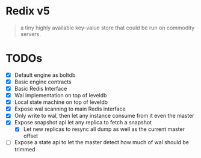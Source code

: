 Redix v5
========
> a tiny highly available key-value store that could be run on commodity servers.

TODOs
======
- [x] Default engine as boltdb
- [x] Basic engine contracts
- [x] Basic Redis Interface
- [x] Wal implementation on top of leveldb
- [x] Local state machine on top of leveldb
- [x] Expose wal scanning to main Redis interface
- [x] Only write to wal, then let any instance consume from it even the master
- [x] Expose snapshot api let any replica to fetch a snapshot
    - [x] Let new replicas to resync all dump as well as the current master offset
- [ ] Expose a state api to let the master detect how much of wal should be trimmed
